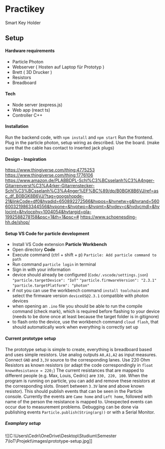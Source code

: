 # Practikey

Smart Key Holder
## Setup

#### Hardware requirements
- Particle Photon
- Webserver ( Hosten auf Laptop für Prototyp )
- Brett ( 3D Drucker )
- Resistors
- Breadboard

#### Tech
- Node server (express.js)
- Web app (react ts)
- Controller C++ 

#### Installation
Run the backend code, with `npm install` and `npm start` 
Run the frontend.
Plug in the particle photon, setup wiring as described.
Use the board. (make sure that the cable has contact to inserted jack plugs)

#### Design - Inspiration
https://www.thingiverse.com/thing:4775253
https://www.thingiverse.com/thing:1776106
https://www.amazon.de/PLABBDPL-Schl%C3%BCsselanh%C3%A4nger-Gitarrenverst%C3%A4rker-Gitarrenstecker-Schl%C3%BCsselanh%C3%A4nger%EF%BC%89/dp/B0BGK8B6VJ/ref=asc_df_B0BGK8B6VJ/?tag=googshopde-21&linkCode=df0&hvadid=650892272566&hvpos=&hvnetw=g&hvrand=5606003219863344556&hvpone=&hvptwo=&hvqmt=&hvdev=c&hvdvcmdl=&hvlocint=&hvlocphy=1004054&hvtargid=pla-1992588278158&psc=1&th=1&psc=# 
https://www.schoenesding-hh.de/shop/

#### Setup VS Code for particle development
- Install VS Code extension **Particle Workbench**
- Open directory **Code**
- Execute command (ctrl + shift + p) `Particle: Add particle command to path`
- Run command `particle login` in terminal
- Sign in with your information
- device should already be configured (`Code/.vscode/settings.json`)
    `"particle.targetDevice": "IoT"`
    `"particle.firmwareVersion": "2.3.1"`
    `"particle.targetPlatform": "photon"`
- if not you can use the workbench command `install toolchain` and select the firmware version `deviceOS@2.3.1` compatible with photon devices
- when opening an `.ino` file you should be able to run the compile command (check mark), which is required before flashing to your device (needs to be done once at least because the target folder is in gitignore)
- to flash onto the device, use the workbench command `cloud flash`, that should automatically work when everything is correctly set up

#### Current prototype setup
The prototype setup is simple to create, everything is breadboard based and uses simple resistors.
Use analog outputs `A0,A1,A2` as input measures.
Connect ``GND`` and ``3,3V`` source to the corresponding lanes.
Use 220 Ohm Resistors as known resistors (or adapt the code correspondingly in `float knownResistance = 220;`)
The current resistances that are mapped to different people (e.g. Max, Louis, Cedric) are `330, 220, 100`.
When the program is running on particle, you can add and remove these resistors at the corresponding slots. (Insert between ``3.3V`` lane and above known resistor).
This should publish events that can be seen in the Particle console.
Currently the events are `Came home` and `Left home`, followed with name of the person the resistance is mapped to.
Unexpected events can occur due to measurement problems.
Debugging can be done via publishing events `Particle.publish(String(arg))` or with a Serial Monitor.
##### Examplary setup
![[C:\Users\Cedri\OneDrive\Desktop\Studium\Semester 7\IoT\Projekt\images\prototype-setup.jpg]]
